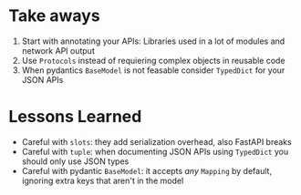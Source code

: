 Take aways
==========

1. Start with annotating your APIs:
   Libraries used in a lot of modules and network API output
2. Use `Protocols` instead of requiering complex objects in reusable code
3. When pydantics `BaseModel` is not feasable consider `TypedDict` for your JSON APIs


Lessons Learned
===============

- Careful with `slots`: they add serialization overhead, also FastAPI breaks
- Careful with `tuple`: when documenting JSON APIs using `TypedDict` you should
  only use JSON types
- Careful with pydantic `BaseModel`: it accepts _any_ `Mapping` by default,
  ignoring extra keys that aren't in the model

